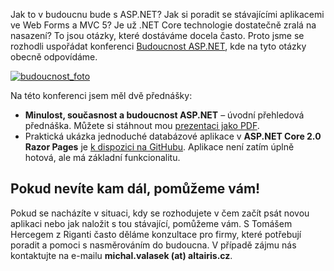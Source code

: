 <!-- dcterms:identifier = aspnetcz#5459 -->
<!-- dcterms:title = Budoucnost ASP.NET – materiály z mých přednášek -->
<!-- dcterms:abstract = Dnes se v Praze konala konference Budoucnost ASP.NET. Zde si můžete stáhnout příklady a prezentaci z mých dvou přednášek. -->
<!-- np9:categoryId = 6 -->
<!-- x4w:category = Akce a události -->
<!-- np9:authorId = 1 -->
<!-- np9:authorEmail = michal.valasek@altairis.cz -->
<!-- dcterms:creator = Michal Altair Valášek -->
<!-- dcterms:created = 2017-09-08T17:40:54.88+02:00 -->
<!-- dcterms:dateAccepted = 2017-09-08T17:05:00+02:00 -->
<!-- x4w:pictureWidth = 150 -->
<!-- x4w:pictureHeight = 150 -->
<!-- x4w:pictureUrl = /perex-pictures/20170908-budoucnost-asp-net-materialy-z-mych-prednasek.jpg -->

Jak to v budoucnu bude s ASP.NET? Jak si poradit se stávajícími aplikacemi ve Web Forms a MVC 5? Je už .NET Core technologie dostatečně zralá na nasazení? To jsou otázky, které dostáváme docela často. Proto jsme se rozhodli uspořádat konferenci [Budoucnost ASP.NET](https://budoucnost.aspnet.cz/), kde na tyto otázky obecně odpovídáme.

[![budoucnost_foto](http://www.aspnet.cz/Files/20170908-budoucnost_foto_thumb.jpg "budoucnost_foto")](http://www.aspnet.cz/Files/20170908-budoucnost_foto_2.jpg)

Na této konferenci jsem měl dvě přednášky:

*   **Minulost, současnost a budoucnost ASP.NET** – úvodní přehledová přednáška. Můžete si stáhnout mou [prezentaci jako PDF](https://www.cdn.altairis.cz/Prednasky/20170908-BudoucnostASPNET.pdf).
*   Praktická ukázka jednoduché databázové aplikace v **ASP.NET Core 2.0 Razor Pages** je [k dispozici na GitHubu](https://github.com/ridercz/ShirtShop). Aplikace není zatím úplně hotová, ale má základní funkcionalitu. 

## Pokud nevíte kam dál, pomůžeme vám!

Pokud se nacházíte v situaci, kdy se rozhodujete v čem začít psát novou aplikaci nebo jak naložit s tou stávající, pomůžeme vám. S Tomášem Hercegem z Riganti často děláme konzultace pro firmy, které potřebují poradit a pomoci s nasměrováním do budoucna. V případě zájmu nás kontaktujte na e-mailu **michal.valasek (at) altairis.cz**.